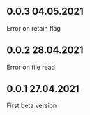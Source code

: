 ## 0.0.3 04.05.2021 
Error on retain flag

## 0.0.2 28.04.2021 
Error on file read

## 0.0.1 27.04.2021 
First beta version
